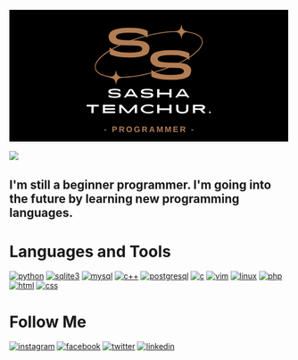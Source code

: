 [![Header](https://github.com/SashaTemchur/sashatemchur/blob/main/assets/sasha_logo.png)](https://www.instagram.com/_s_a_s__h_a_13_)

<img src="https://komarev.com/ghpvc/?username=alexborsch&style=flat">

## I'm still a beginner programmer. I'm going into the future by learning new programming languages.



# Languages and Tools
[![python](https://img.shields.io/badge/python-090909?style=for-the-badge&logo=python&logoColor=500ea1)](https://www.instagram.com/_s_a_s__h_a_13_)
[![sqlite3](https://img.shields.io/badge/-sqlite3-090909?style=for-the-badge&logo=sqlite&logoColor=yellow)](https://www.instagram.com/_s_a_s__h_a_13_)
[![mysql](https://img.shields.io/badge/-mysql-090909?style=for-the-badge&logo=mysql&logoColor=white)](https://www.instagram.com/_s_a_s__h_a_13_)
[![c++](https://img.shields.io/badge/-c++-090909?style=for-the-badge&logo=c%2B%2B&logoColor=blue)](https://www.instagram.com/_s_a_s__h_a_13_)
[![postgresql](https://img.shields.io/badge/-postgresql-090909?style=for-the-badge&logo=postgresql&logoColor=green)](https://www.instagram.com/_s_a_s__h_a_13_)
[![c](https://img.shields.io/badge/-c-090909?style=for-the-badge&logo=c&logoColor=red)](https://www.instagram.com/_s_a_s__h_a_13_)
[![vim](https://img.shields.io/badge/-vim-black?style=for-the-badge&logo=vim&logoColor=green)](https://www.instagram.com/_s_a_s__h_a_13_)
[![linux](https://img.shields.io/badge/-linux-black?style=for-the-badge&logo=linux&logoColor=white)](https://www.instagram.com/_s_a_s__h_a_13_)
[![php](https://img.shields.io/badge/-php-090909?style=for-the-badge&logo=php&logoColor=pink)](https://www.instagram.com/_s_a_s__h_a_13_)
[![html](https://img.shields.io/badge/-html-black?style=for-the-badge)](https://www.instagram.com/_s_a_s__h_a_13_)
[![css](https://img.shields.io/badge/-css-black?style=for-the-badge)](https://www.instagram.com/_s_a_s__h_a_13_)


# Follow Me 
[![instagram](https://img.shields.io/badge/-instagram-black?style=for-the-badge&logo=instagram&logoColor=b406BE)](https://www.instagram.com/_s_a_s__h_a_13__)
[![facebook](https://img.shields.io/badge/-facebook-090909?style=for-the-badge&logo=facebook&logoColor=blue)](https://m.facebook.com/alex.temchur?eav=AfbLoTMKEXhU2oumECwGsGJctweVMeW-d7wf4jEywqCn8kwdM5fhLRxgVMN7QZtGdPc&paipv=0)
[![twitter](https://img.shields.io/badge/-twitter-black?style=for-the-badge&logo=twitter&logoColor=blue)](https://twitter.com/STemcur)
[![linkedin](https://img.shields.io/badge/-linkedin-090909?style=for-the-badge&logo=linkedin&logoColor=007BB6)](https://www.linkedin.com/in/sasha-temchur-36890924b/)

